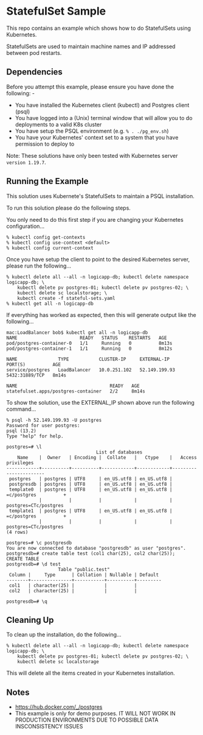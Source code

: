 StatefulSet Sample
==================

This repo contains an example which shows how to do StatefulSets using Kubernetes.

StatefulSets are used to maintain machine names and IP addressed between pod restarts.

Dependencies
------------
Before you attempt this example, please ensure you have done the following: -
- You have installed the Kubernetes client (kubectl) and Postgres client (psql)
- You have logged into a (Unix) terminal window that will allow you to do deployments to a valid K8s cluster
- You have setup the PSQL environment (e.g. `% . ./pg_env.sh`)
- You have your Kubernetes' context set to a system that you have permission to deploy to

Note: These solutions have only been tested with Kubernetes server `version 1.19.7`. 

Running the Example
-------------------
This solution uses Kubernete's StatefulSets to maintain a PSQL installation.

To run this solution please do the following steps.

You only need to do this first step if you are changing your Kubernetes configuration...

    % kubectl config get-contexts
    % kubectl config use-context <default>
    % kubectl config current-context
    
Once you have setup the client to point to the desired Kubernetes server, please run the following...

    % kubectl delete all --all -n logicapp-db; kubectl delete namespace logicapp-db; \
        kubectl delete pv postgres-01; kubectl delete pv postgres-02; \
        kubectl delete sc localstorage; \
        kubectl create -f stateful-sets.yaml
    % kubectl get all -n logicapp-db

If everything has worked as expected, then this will generate output like the following...

    mac:LoadBalancer bob$ kubectl get all -n logicapp-db
    NAME                       READY   STATUS    RESTARTS   AGE
    pod/postgres-container-0   1/1     Running   0          8m13s
    pod/postgres-container-1   1/1     Running   0          8m12s

    NAME               TYPE           CLUSTER-IP     EXTERNAL-IP     PORT(S)          AGE
    service/postgres   LoadBalancer   10.0.251.102   52.149.199.93   5432:31889/TCP   8m14s

    NAME                                  READY   AGE
    statefulset.apps/postgres-container   2/2     8m14s

To show the solution, use the EXTERNAL_IP shown above run the following command...

    % psql -h 52.149.199.93 -U postgres
    Password for user postgres: 
    psql (13.2)
    Type "help" for help.

    postgres=# \l
                                     List of databases
        Name    |  Owner   | Encoding |  Collate   |   Ctype    |   Access privileges   
    ------------+----------+----------+------------+------------+-----------------------
     postgres   | postgres | UTF8     | en_US.utf8 | en_US.utf8 | 
     postgresdb | postgres | UTF8     | en_US.utf8 | en_US.utf8 | 
     template0  | postgres | UTF8     | en_US.utf8 | en_US.utf8 | =c/postgres          +
                |          |          |            |            | postgres=CTc/postgres
     template1  | postgres | UTF8     | en_US.utf8 | en_US.utf8 | =c/postgres          +
                |          |          |            |            | postgres=CTc/postgres
    (4 rows)

    postgres=# \c postgresdb
    You are now connected to database "postgresdb" as user "postgres".
    postgresdb=# create table test (col1 char(25), col2 char(25));
    CREATE TABLE
    postgresdb=# \d test
                       Table "public.test"
     Column |     Type      | Collation | Nullable | Default 
    --------+---------------+-----------+----------+---------
     col1   | character(25) |           |          | 
     col2   | character(25) |           |          | 

    postgresdb=# \q

Cleaning Up
-----------
To clean up the installation, do the following...

    % kubectl delete all --all -n logicapp-db; kubectl delete namespace logicapp-db; \
        kubectl delete pv postgres-01; kubectl delete pv postgres-02; \
        kubectl delete sc localstorage
        
This will delete all the items created in your Kubernetes installation.

Notes
-----
- https://hub.docker.com/_/postgres
- This example is only for demo purposes. IT WILL NOT WORK IN PRODUCTION ENVIRONMENTS DUE TO POSSIBLE DATA INSCONSISTENCY ISSUES
